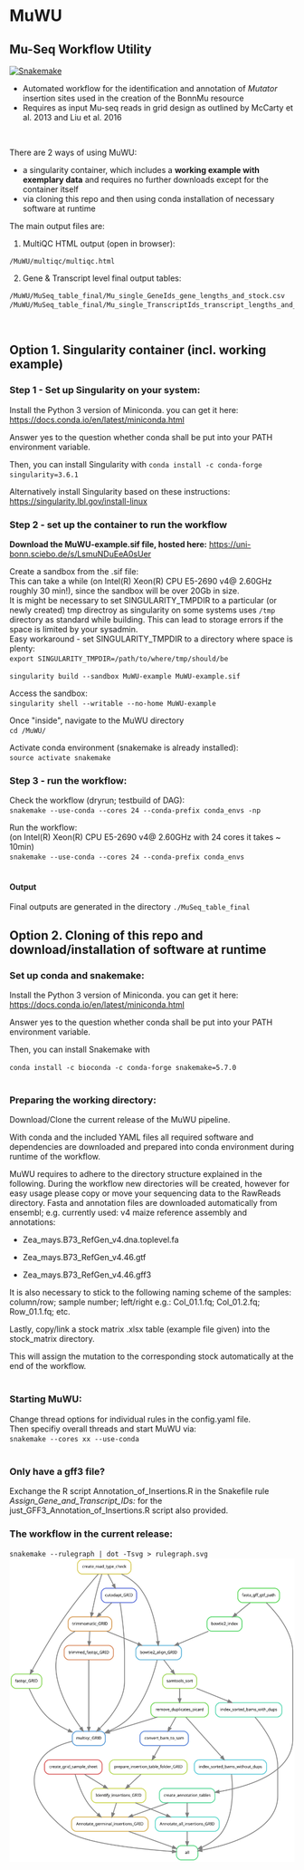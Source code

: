 # MuWU
## Mu-Seq Workflow Utility 
[![Snakemake](https://img.shields.io/badge/snakemake-=5.7.0-brightgreen.svg)](https://snakemake.readthedocs.io)

- Automated workflow for the identification and annotation of *Mutator* insertion sites used in the creation of the BonnMu resource
- Requires as input Mu-seq reads in grid design as outlined by McCarty et al. 2013 and Liu et al. 2016 
<br>  

There are 2 ways of using MuWU:  
* a singularity container, which includes a **working example with exemplary data** and requires no further downloads except for the container itself  
* via cloning this repo and then using conda installation of necessary software at runtime  
  
The main output files are:  

1. MultiQC HTML output (open in browser):  
```
/MuWU/multiqc/multiqc.html
```  
  
2. Gene & Transcript level final output tables:  
```
/MuWU/MuSeq_table_final/Mu_single_GeneIds_gene_lengths_and_stock.csv
/MuWU/MuSeq_table_final/Mu_single_TranscriptIds_transcript_lengths_and_stock.csv
```
<br>  

## Option 1. Singularity container (incl. working example)
### Step 1 - Set up Singularity on your system: 
Install the Python 3 version of Miniconda.
you can get it here: https://docs.conda.io/en/latest/miniconda.html

Answer yes to the question whether conda shall be put into your PATH environment variable.

Then, you can install Singularity with
`conda install -c conda-forge singularity=3.6.1`  
  
Alternatively install Singularity based on these instructions: https://singularity.lbl.gov/install-linux  
  
### Step 2 - set up the container to run the workflow  ####

**Download the MuWU-example.sif file, hosted here:**  https://uni-bonn.sciebo.de/s/LsmuNDuEeA0sUer  
  
Create a sandbox from the .sif file:  
This can take a while (on Intel(R) Xeon(R) CPU E5-2690 v4@ 2.60GHz roughly 30 min!), since the sandbox will be over 20Gb in size.  
It is might be necessary to set SINGULARITY_TMPDIR to a particular (or newly created) tmp directroy as singularity on some systems uses `/tmp` directory as standard while building. This can lead to storage errors if the space is limited by your sysadmin.  
Easy workaround - set SINGULARITY_TMPDIR to a directory where space is plenty:  
`export SINGULARITY_TMPDIR=/path/to/where/tmp/should/be`  
  
`singularity build --sandbox MuWU-example MuWU-example.sif`  
  
Access the sandbox:  
`singularity shell --writable --no-home MuWU-example`
  
Once "inside", navigate to the MuWU directory  
`cd /MuWU/`  
  
Activate conda environment (snakemake is already installed):  
`source activate snakemake`  

### Step 3 - run the workflow:  

Check the workflow (dryrun; testbuild of DAG):  
`snakemake --use-conda --cores 24 --conda-prefix conda_envs -np`
  
Run the workflow:  
(on Intel(R) Xeon(R) CPU E5-2690 v4@ 2.60GHz with 24 cores it takes ~ 10min)  
`snakemake --use-conda --cores 24 --conda-prefix conda_envs`  
<br>  

#### Output  
Final outputs are generated in the directory `./MuSeq_table_final`  
  

## Option 2. Cloning of this repo and download/installation of software at runtime
### Set up conda and snakemake: 
Install the Python 3 version of Miniconda.
you can get it here: https://docs.conda.io/en/latest/miniconda.html

Answer yes to the question whether conda shall be put into your PATH environment variable.

Then, you can install Snakemake with

`conda install -c bioconda -c conda-forge snakemake=5.7.0`  
<br>  

### Preparing the working directory:

Download/Clone the current release of the MuWU pipeline.

With conda and the included YAML files all required software and dependencies are downloaded and prepared into conda environment during runtime of the workflow.

MuWU requires to adhere to the directory structure explained in the following.
During the workflow new directories will be created, however for easy usage please copy or move your sequencing data to the RawReads directory. 
Fasta and annotation files are downloaded automatically from ensembl; e.g. currently used: v4 maize reference assembly and annotations:

- Zea_mays.B73_RefGen_v4.dna.toplevel.fa

- Zea_mays.B73_RefGen_v4.46.gtf

- Zea_mays.B73_RefGen_v4.46.gff3


It is also necessary to stick to the following naming scheme of the samples:
column/row; sample number; left/right
e.g.:
Col_01.1.fq; 
Col_01.2.fq; 
Row_01.1.fq; 
etc. 

Lastly, copy/link a stock matrix .xlsx table (example file given) into the stock_matrix directory.

This will assign the mutation to the corresponding stock automatically at the end of the workflow.  
<br>  

### Starting MuWU:
Change thread options for individual rules in the config.yaml file.  
Then specifiy overall threads and start MuWU via:  
`snakemake --cores xx --use-conda`  
<br>  

### Only have a gff3 file?
Exchange the R script Annotation_of_Insertions.R in the Snakefile rule *Assign_Gene_and_Transcript_IDs:* for the just_GFF3_Annotation_of_Insertions.R script also provided.  
  
### The workflow in the current release:
`snakemake --rulegraph | dot -Tsvg > rulegraph.svg`
![Alt text](./rulegraph_GRID.svg)
